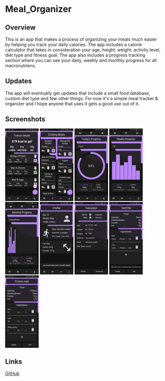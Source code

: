 # Meal_Organizer

## Overview
This is an app that makes a process of organizing your meals much easier by helping you track your daily calories.
The app includes a calorie calculator that takes in consideration your age, height, weight, activity level, diet type and fitness goal.
The app also includes a progress tracking section where you can see your daily, weekly and monthly progress for all macronutriens.

## Updates
The app will eventually get updates that include a small food database, custom diet type and few other things.
For now it's a simple meal tracker & organizer and I hope anyone that uses it gets a good use out of it.

## Screenshots
<img src="meal_planner_1.jpg" width="108" height="234"> <img src="meal_planner_2.jpg" width="108" height="234"> <img src="meal_planner_3.jpg" width="108" height="234"> <img src="meal_planner_4.jpg" width="108" height="234"> <img src="meal_planner_5.jpg" width="108" height="234"> <img src="meal_planner_6.jpg" width="108" height="234"> <img src="meal_planner_7.jpg" width="108" height="234"> <img src="meal_planner_8.jpg" width="108" height="234"> <img src="meal_planner_9.jpg" width="108" height="234">

## Links
[GitHub](https://github.com/jerinic-dusan)
